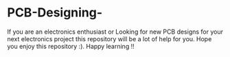 # PCB-Designing-
If  you are an electronics enthusiast or Looking for new PCB designs for your next electronics project this repository will be a lot of help for you. Hope you enjoy this repository :).  Happy learning !!
